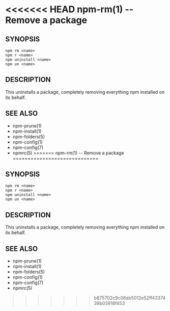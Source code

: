 <<<<<<< HEAD
npm-rm(1) -- Remove a package
=============================

## SYNOPSIS

    npm rm <name>
    npm r <name>
    npm uninstall <name>
    npm un <name>

## DESCRIPTION

This uninstalls a package, completely removing everything npm installed
on its behalf.

## SEE ALSO

* npm-prune(1)
* npm-install(1)
* npm-folders(5)
* npm-config(1)
* npm-config(7)
* npmrc(5)
=======
npm-rm(1) -- Remove a package
=============================

## SYNOPSIS

    npm rm <name>
    npm r <name>
    npm uninstall <name>
    npm un <name>

## DESCRIPTION

This uninstalls a package, completely removing everything npm installed
on its behalf.

## SEE ALSO

* npm-prune(1)
* npm-install(1)
* npm-folders(5)
* npm-config(1)
* npm-config(7)
* npmrc(5)
>>>>>>> b875702c9c06ab5012e52ff4337439b03918f453
